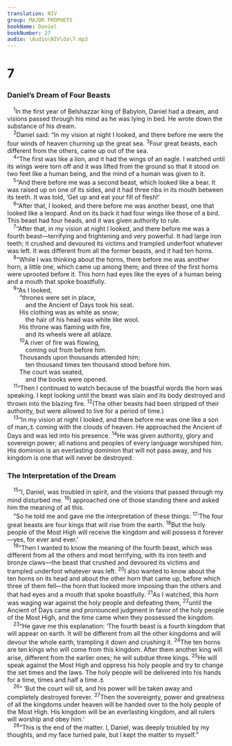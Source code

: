 ```yaml
---
translation: NIV
group: MAJOR PROPHETS
bookName: Daniel 
bookNumber: 27
audio: \Audio\NIV\da\7.mp3
---
```


<div class="title"><h1>7</h1><h3>Daniel’s Dream of Four Beasts </h3></div>
<span class="verse da_7_1"> <sup>1</sup>In the first year of Belshazzar king of Babylon, Daniel had a dream, and visions passed through his mind as he was lying in bed. He wrote down the substance of his dream. <br/></span>
<span class="verse da_7_2"> <sup>2</sup>Daniel said: “In my vision at night I looked, and there before me were the four winds of heaven churning up the great sea. </span>
<span class="verse da_7_3"><sup>3</sup>Four great beasts, each different from the others, came up out of the sea. <br/></span>
<span class="verse da_7_4"> <sup>4</sup>“The first was like a lion, and it had the wings of an eagle. I watched until its wings were torn off and it was lifted from the ground so that it stood on two feet like a human being, and the mind of a human was given to it. <br/></span>
<span class="verse da_7_5"> <sup>5</sup>“And there before me was a second beast, which looked like a bear. It was raised up on one of its sides, and it had three ribs in its mouth between its teeth. It was told, ‘Get up and eat your fill of flesh!’ <br/></span>
<span class="verse da_7_6"> <sup>6</sup>“After that, I looked, and there before me was another beast, one that looked like a leopard. And on its back it had four wings like those of a bird. This beast had four heads, and it was given authority to rule. <br/></span>
<span class="verse da_7_7"> <sup>7</sup>“After that, in my vision at night I looked, and there before me was a fourth beast—terrifying and frightening and very powerful. It had large iron teeth; it crushed and devoured its victims and trampled underfoot whatever was left. It was different from all the former beasts, and it had ten horns. <br/></span>
<span class="verse da_7_8"> <sup>8</sup>“While I was thinking about the horns, there before me was another horn, a little one, which came up among them; and three of the first horns were uprooted before it. This horn had eyes like the eyes of a human being and a mouth that spoke boastfully. <br/></span>
<span class="verse da_7_9"> <sup>9</sup>“As I looked, <br/>  “thrones were set in place, <br/>   and the Ancient of Days took his seat. <br/>  His clothing was as white as snow; <br/>   the hair of his head was white like wool. <br/>  His throne was flaming with fire, <br/>   and its wheels were all ablaze. <br/></span>
<span class="verse da_7_10">  <sup>10</sup>A river of fire was flowing, <br/>   coming out from before him. <br/>  Thousands upon thousands attended him; <br/>   ten thousand times ten thousand stood before him. <br/>  The court was seated, <br/>   and the books were opened. <br/></span>
<span class="verse da_7_11"> <sup>11</sup>“Then I continued to watch because of the boastful words the horn was speaking. I kept looking until the beast was slain and its body destroyed and thrown into the blazing fire. </span>
<span class="verse da_7_12"><sup>12</sup>(The other beasts had been stripped of their authority, but were allowed to live for a period of time.) <br/></span>
<span class="verse da_7_13"> <sup>13</sup>“In my vision at night I looked, and there before me was one like a son of man,<a data-toggle="tooltip" data-placement="bottom" title="The Aramaic phrase bar enash means human being . The phrase son of man is retained here because of its use in the New Testament as a title of Jesus, probably based largely on this verse.">⚓</a> coming with the clouds of heaven. He approached the Ancient of Days and was led into his presence. </span>
<span class="verse da_7_14"><sup>14</sup>He was given authority, glory and sovereign power; all nations and peoples of every language worshiped him. His dominion is an everlasting dominion that will not pass away, and his kingdom is one that will never be destroyed. <br/></span>
<div class="title"><h3>The Interpretation of the Dream </h3></div>
<span class="verse da_7_15"> <sup>15</sup>“I, Daniel, was troubled in spirit, and the visions that passed through my mind disturbed me. </span>
<span class="verse da_7_16"><sup>16</sup>I approached one of those standing there and asked him the meaning of all this. <br/> “So he told me and gave me the interpretation of these things: </span>
<span class="verse da_7_17"><sup>17</sup>‘The four great beasts are four kings that will rise from the earth. </span>
<span class="verse da_7_18"><sup>18</sup>But the holy people of the Most High will receive the kingdom and will possess it forever—yes, for ever and ever.’ <br/></span>
<span class="verse da_7_19"> <sup>19</sup>“Then I wanted to know the meaning of the fourth beast, which was different from all the others and most terrifying, with its iron teeth and bronze claws—the beast that crushed and devoured its victims and trampled underfoot whatever was left. </span>
<span class="verse da_7_20"><sup>20</sup>I also wanted to know about the ten horns on its head and about the other horn that came up, before which three of them fell—the horn that looked more imposing than the others and that had eyes and a mouth that spoke boastfully. </span>
<span class="verse da_7_21"><sup>21</sup>As I watched, this horn was waging war against the holy people and defeating them, </span>
<span class="verse da_7_22"><sup>22</sup>until the Ancient of Days came and pronounced judgment in favor of the holy people of the Most High, and the time came when they possessed the kingdom. <br/></span>
<span class="verse da_7_23"> <sup>23</sup>“He gave me this explanation: ‘The fourth beast is a fourth kingdom that will appear on earth. It will be different from all the other kingdoms and will devour the whole earth, trampling it down and crushing it. </span>
<span class="verse da_7_24"><sup>24</sup>The ten horns are ten kings who will come from this kingdom. After them another king will arise, different from the earlier ones; he will subdue three kings. </span>
<span class="verse da_7_25"><sup>25</sup>He will speak against the Most High and oppress his holy people and try to change the set times and the laws. The holy people will be delivered into his hands for a time, times and half a time.<a data-toggle="tooltip" data-placement="bottom" title="Or for a year, two years and half a year">⚓</a><br/></span>
<span class="verse da_7_26"> <sup>26</sup>“ ‘But the court will sit, and his power will be taken away and completely destroyed forever. </span>
<span class="verse da_7_27"><sup>27</sup>Then the sovereignty, power and greatness of all the kingdoms under heaven will be handed over to the holy people of the Most High. His kingdom will be an everlasting kingdom, and all rulers will worship and obey him.’ <br/></span>
<span class="verse da_7_28"> <sup>28</sup>“This is the end of the matter. I, Daniel, was deeply troubled by my thoughts, and my face turned pale, but I kept the matter to myself.” <br/></span>
